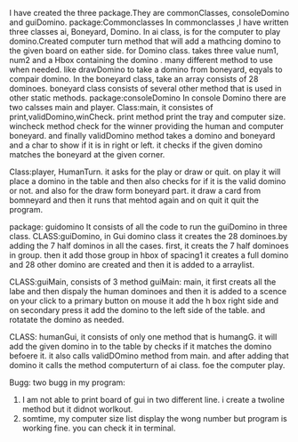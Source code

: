 I have created the  three package.They are commonClasses, consoleDomino and guiDomino.
package:Commonclasses 
In commonclasses ,I have written three classes ai, Boneyard, Domino. In ai class,
  is for the computer to play domino.Created  computer turn method that will add a mathcing domino to the given  board on eather side.
 for Domino class. takes three  value num1, num2 and a Hbox containing the domino .
  many different  method to use when needed. like drawDomino to take a domino from boneyard, eqyals to compair domino.
In the boneyard class, take an array consists of 28 dominoes. boneyard class consists of several other method that is used  in other static methods.
package:consoleDomino
In  console Domino there are two calsses main and player.
Class:main, it consistes of  print,validDomino,winCheck. print method print the tray and computer size. 
wincheck method check for the winner providing the human and computer boneyard. and finally 
validDomino method takes a domino and boneyard and a char  to show if it is in right or left.
 it checks if the given domino matches the boneyard  at the given corner.

Class:player,
 HumanTurn. it asks for the play or draw or quit. on play it will place a domino in the table and then also checks for
 if it is the valid domino or not. and also for the draw form boneyard part. it  draw a card from bomneyard and then it
 runs that mehtod again and on quit it quit the program.

package: guidomino
  It consists of all the code to run the guiDomino in three class.
CLASS:guiDomino,
 in Gui domino class it creates the 28 dominoes.by adding the 7 half dominos in  all the cases.
  first, it creats the 7 half dominoes in group. then it add those group in hbox of spacing1 
 it creates a full domino and 28 other domino are created and then it is added to a arraylist.

CLASS:guiMain,
 consists of 3 method
guiMain: main,
 it first creats all the labe and then dispaly the human dominoes and then it is added to a scence
 on  your  click to a primary button on mouse it add the h box  right side and on secondary press it add the 
domino to the left side of the table.  and rotatate the domino as needed.

CLASS: humanGui,
 it consists of only one method that is humangG. it will add the given domino in to the table by checks if it matches the domino befoere it.
it also calls validDOmino method from main. and after adding that  domino it calls the  method computerturn of ai class.
 foe the computer play.

Bugg:
 two bugg in my program: 
1) I am not able to print board of gui in two different line. i create a twoline method but 
it didnot worlkout.
2) somtime, my computer size list display the wong number but program is working fine. 
you can check it in terminal. 


